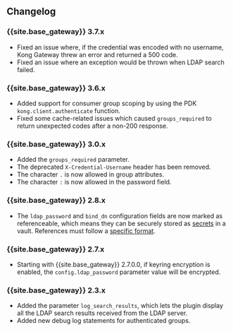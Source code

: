 ## Changelog
### {{site.base_gateway}} 3.7.x
* Fixed an issue where, if the credential was encoded with no username, Kong Gateway threw an error and returned a 500 code.
* Fixed an issue where an exception would be thrown when LDAP search failed.

### {{site.base_gateway}} 3.6.x
* Added support for consumer group scoping by using the PDK `kong.client.authenticate` function.
* Fixed some cache-related issues which caused `groups_required` to return unexpected codes after a non-200 response.

### {{site.base_gateway}} 3.0.x
* Added the `groups_required` parameter.
* The deprecated `X-Credential-Username` header has been removed.
* The character `.` is now allowed in group attributes.
* The character `:` is now allowed in the password field.

### {{site.base_gateway}} 2.8.x

* The `ldap_password` and `bind_dn` configuration fields are now marked as
referenceable, which means they can be securely stored as
[secrets](/gateway/latest/plan-and-deploy/security/secrets-management/getting-started/)
in a vault. References must follow a [specific format](/gateway/latest/kong-enterprise/secrets-management/reference-format/).

### {{site.base_gateway}} 2.7.x

* Starting with {{site.base_gateway}} 2.7.0.0, if keyring encryption is enabled,
 the `config.ldap_password` parameter value will be encrypted.

### {{site.base_gateway}} 2.3.x

* Added the parameter `log_search_results`, which lets the plugin display all the LDAP search results received from the LDAP server.
* Added new debug log statements for authenticated groups.
